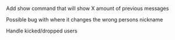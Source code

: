 Add show command that will show X amount of previous messages

Possible bug with <changenickname> where it changes the wrong persons nickname

Handle kicked/dropped users
